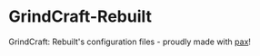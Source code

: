 # GrindCraft-Rebuilt
GrindCraft: Rebuilt's configuration files - proudly made with [pax](https://github.com/froehlichA/pax)!

